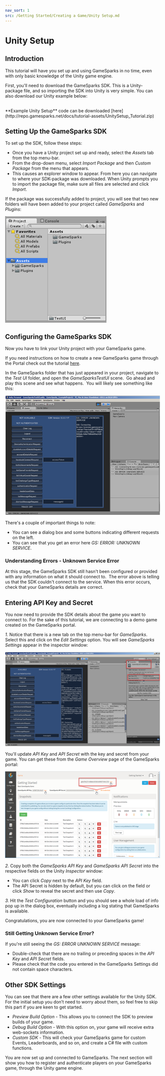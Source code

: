 ```yaml
---
nav_sort: 1
src: /Getting Started/Creating a Game/Unity Setup.md
---
```


# Unity Setup

## Introduction

This tutorial will have you set up and using GameSparks in no time, even with only basic knowledge of the Unity game engine.

First, you'll need to download the GameSparks SDK. This is a Unity-package file, and so importing the SDK into Unity is very simple. You can also download our Unity example below:

</br>
**Example Unity Setup** code can be downloaded [here](http://repo.gamesparks.net/docs/tutorial-assets/UnitySetup_Tutorial.zip)

## Setting Up the GameSparks SDK

To set up the SDK, follow these steps:
* Once you have a Unity project set up and ready, select the *Assets* tab from the top menu-bar.
* From the drop-down menu, select *Import Package* and then *Custom Package* from the menu that appears.
* This causes an explorer window to appear. From here you can navigate to where your SDK-package was downloaded. When Unity prompts you to import the package file, make sure all files are selected and click *Import*.

If the package was successfully added to project, you will see that two new folders will have been added to your project called *GameSparks* and *Plugins*:

![l](img/UT/1.png)
 

## Configuring the GameSparks SDK

Now you have to link your Unity project with your GameSparks game.

If you need instructions on how to create a new GameSparks game through the Portal check out the tutorial [here](./README.md).

In the GameSparks folder that has just appeared in your project, navigate to the *Test UI* folder, and open the *GameSparksTestUI* scene.  Go ahead and play this scene and see what happens.  You will likely see something like this:

![l](img/UT/2.png)

There's a couple of important things to note:
* You can see a dialog box and some buttons indicating different requests on the left.
* You can see that you get an error here *GS: ERROR: UNKNOWN SERVICE*.

### Understanding Errors - Unknown Service Error

At this stage, the GameSparks SDK still hasn't been configured or provided with any information on what it should connect to.  The error above is telling us that the SDK couldn't connect to the service. When this error occurs, check that your GameSparks details are correct.

## Entering API Key and Secret

You now need to provide the SDK details about the game you want to connect to. For the sake of this tutorial, we are connecting to a demo game created on the GameSparks portal.

*1.* Notice that there is a new tab on the top menu-bar for *GameSparks*. Select this and click on the *Edit Settings* option. You will see *GameSparks Settings* appear in the inspector window:

![l](img/UT/4.png)

You'll update *API Key* and *API Secret* with the key and secret from your game. You can get these from the *Game Overview* page of the GameSparks portal:

![l](img/UT/5.png)

*2.* Copy both the *GameSparks API Key* and *GameSparks API Secret* into the respective fields on the Unity *Inspector* window:
* You can click *Copy* next to the *API Key* field.
* The API Secret is hidden by default, but you can click on the field or click *Show* to reveal the secret and then use *Copy*.

*3.* Hit the *Test Configuration* button and you should see a whole load of info pop up in the dialog box, eventually including a log stating that GameSparks is available.

Congratulations, you are now connected to your GameSparks game!

### Still Getting Unknown Service Error?

If you're still seeing the *GS: ERROR UNKNOWN SERVICE* message:
* Double-check that there are no trailing or preceding spaces in the *API Key* and *API Secret* fields.
* Please check that the code you entered in the GameSparks Settings did not contain space characters.

## Other SDK Settings

You can see that there are a few other settings available for the Unity SDK. For the initial setup you don’t need to worry about them, so feel free to skip this part if you are keen to get started.

  * *Preview Build Option* - This allows you to connect the SDK to preview builds of your game.
  * *Debug Build Option* - With this option on, your game will receive extra web-sockets information.
  * *Custom SDK* - This will check your GameSparks game for custom Events, Leaderboards, and so on, and create a C# file with custom functions.

You are now set up and connected to GameSparks. The next section will show you how to register and authenticate players on your GameSparks game, through the Unity game engine.
